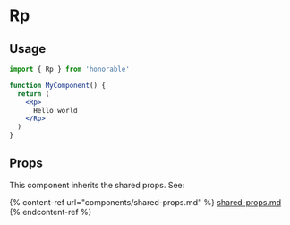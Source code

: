 # Rp

## Usage

```jsx
import { Rp } from 'honorable'

function MyComponent() {
  return (
    <Rp>
      Hello world
    </Rp>
  )
}
```

## Props

This component inherits the shared props. See:

{% content-ref url="components/shared-props.md" %}
[shared-props.md](components/shared-props.md)
{% endcontent-ref %}

